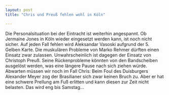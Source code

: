 ```yaml
---
layout: post
title: "Chris und Preuß fehlen wohl in Köln"

---
```


Die Personalsituation bei der Eintracht ist weiterhin angespannt. Ob Jermaine Jones in Köln wieder eingesetzt werden kann, ist noch nicht sicher. Auf jeden Fall fehlen wird Aleksandar Vasoski aufgrund der 5. Gelben Karte. Die muskulären Probleme von Marko Rehmer dürften einen Einsatz zwar zulassen. Unwahrscheinlich ist dagegen der Einsatz von Christoph Preuß. Seine Rückenprobleme könnten von den Bandscheiben ausgelöst werden, was eine längere Pause nach sich ziehen würde. Abwarten müssen wir noch im Fall Chris: Beim Foul des Duisburgers Alexander Meyer zog der Brasilianer sich zwar keinen Bruch zu. Aber er hat eine schwere Prellung am Fuß erlitten und kann diesen zur Zeit nicht belasten. Das wird eng bis Samstag...


